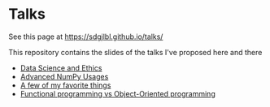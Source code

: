 # Talks

See this page at https://sdgjlbl.github.io/talks/

This repository contains the slides of the talks I've proposed here and there

- [Data Science and Ethics](Data%20Science%20and%20Ethics/presentation.html)
- [Advanced NumPy Usages](NumPy/presentation.html)
- [A few of my favorite things](a-few-of-my-favorite-things/A%20few%20of%20my%20favorite%20things.slides.html)
- [Functional programming vs Object-Oriented programming](fp-vs-oop/FPvsOOP.pdf)
